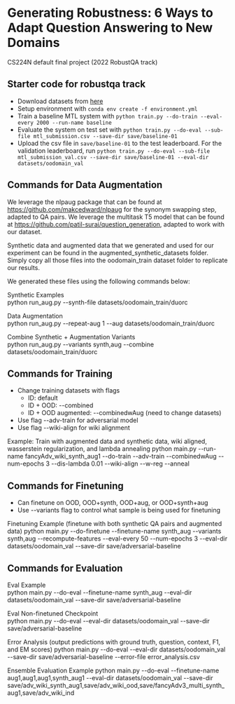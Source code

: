 # Generating Robustness: 6 Ways to Adapt Question Answering to New Domains
CS224N default final project (2022 RobustQA track)

## Starter code for robustqa track
- Download datasets from [here](https://drive.google.com/file/d/1Fv2d30hY-2niU7t61ktnMsi_HUXS6-Qx/view?usp=sharing)
- Setup environment with `conda env create -f environment.yml`
- Train a baseline MTL system with `python train.py --do-train --eval-every 2000 --run-name baseline`
- Evaluate the system on test set with `python train.py --do-eval --sub-file mtl_submission.csv --save-dir save/baseline-01`
- Upload the csv file in `save/baseline-01` to the test leaderboard. For the validation leaderboard, run `python train.py --do-eval --sub-file mtl_submission_val.csv --save-dir save/baseline-01 --eval-dir datasets/oodomain_val`

## Commands for Data Augmentation

We leverage the nlpaug package that can be found at https://github.com/makcedward/nlpaug for the synonym swapping step, adapted to QA pairs.
We leverage the multitask T5 model that can be found at https://github.com/patil-suraj/question_generation, adapted to work with our dataset.

Synthetic data and augmented data that we generated and used for our experiment can be found in the augmented_synthetic_datasets folder. Simply copy all those files into the oodomain_train dataset folder to replicate our results.

We generated these files using the following commands below:

Synthetic Examples  
python run_aug.py --synth-file datasets/oodomain_train/duorc  
  
Data Augmentation  
python run_aug.py --repeat-aug 1 --aug datasets/oodomain_train/duorc  
  
Combine Synthetic + Augmentation Variants  
python run_aug.py --variants synth,aug --combine datasets/oodomain_train/duorc  
  
## Commands for Training
* Change training datasets with flags  
  * ID: default  
  * ID + OOD: --combined  
  * ID + OOD augmented: --combinedwAug (need to change datasets)  
* Use flag --adv-train for adversarial model  
* Use flag --wiki-align for wiki alignment  

Example: Train with augmented data and synthetic data, wiki aligned, wasserstein regularization, and lambda annealing
python main.py --run-name fancyAdv_wiki_synth_aug1 --do-train --adv-train --combinedwAug --num-epochs 3 --dis-lambda 0.01 --wiki-align --w-reg --anneal

## Commands for Finetuning
* Can finetune on OOD, OOD+synth, OOD+aug, or OOD+synth+aug  
* Use --variants flag to control what sample is being used for finetuning  

Finetuning Example (finetune with both synthetic QA pairs and augmented data)
python main.py --do-finetune --finetune-name synth_aug --variants synth,aug --recompute-features --eval-every 50 --num-epochs 3 --eval-dir datasets/oodomain_val --save-dir save/adversarial-baseline  

## Commands for Evaluation
Eval Example  
python main.py --do-eval --finetune-name synth_aug --eval-dir datasets/oodomain_val --save-dir save/adversarial-baseline  

Eval Non-finetuned Checkpoint  
python main.py --do-eval --eval-dir datasets/oodomain_val --save-dir save/adversarial-baseline 

Error Analysis (output predictions with ground truth, question, context, F1, and EM scores)
python main.py --do-eval --eval-dir datasets/oodomain_val --save-dir save/adversarial-baseline --error-file error_analysis.csv

Ensemble Evaluation Example
python main.py --do-eval --finetune-name aug1,aug1,aug1,synth_aug1 --eval-dir datasets/oodomain_val --save-dir save/adv_wiki_synth_aug1,save/adv_wiki_ood,save/fancyAdv3_multi_synth_aug1,save/adv_wiki_ind

